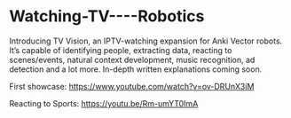 # Watching-TV----Robotics
Introducing TV Vision, an IPTV-watching expansion for Anki Vector robots. It’s capable of identifying people, extracting data, reacting to scenes/events, natural context development, music recognition, ad detection  and a lot more. In-depth written explanations coming soon.

First showcase: https://www.youtube.com/watch?v=ov-DRUnX3iM

Reacting to Sports: https://youtu.be/Rm-umYT0ImA
